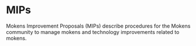 # MIPs
Mokens Improvement Proposals (MIPs) describe procedures for the Mokens community to manage mokens and technology improvements related to mokens.
